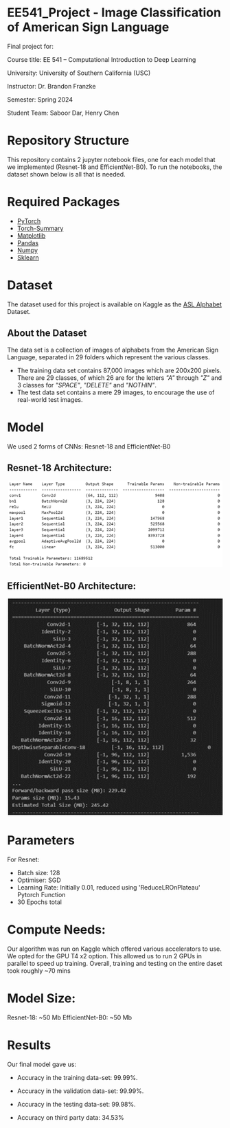 # EE541_Project - Image Classification of American Sign Language
Final project for:

Course title: EE 541 – Computational Introduction to Deep Learning

University: University of Southern California (USC)

Instructor: Dr. Brandon Franzke

Semester: Spring 2024

Student Team: Saboor Dar, Henry Chen


# Repository Structure
This repository contains 2 jupyter notebook files, one for each model that we implemented (Resnet-18 and EfficientNet-B0). To run the notebooks, the dataset shown below is all that is needed.


# Required Packages
- [PyTorch](https://pytorch.org/) 
- [Torch-Summary](https://pypi.org/project/torch-summary/)
- [Matplotlib](https://matplotlib.org/)
- [Pandas](https://pandas.pydata.org/)
- [Numpy](https://numpy.org/)
- [Sklearn](https://scikit-learn.org/stable/)



# Dataset
The dataset used for this project is available on Kaggle as the [ASL Alphabet](https://www.kaggle.com/grassknoted/asl-alphabet) Dataset.

## About the Dataset
The data set is a collection of images of alphabets from the American Sign Language, separated in 29 folders which represent the various classes.
- The training data set contains 87,000 images which are 200x200 pixels. There are 29 classes, of which 26 are for the letters *"A"* through *"Z"* and 3 classes for *"SPACE"*, *"DELETE"* and *"NOTHIN"*.
- The test data set contains a mere 29 images, to encourage the use of real-world test images.

# Model
We used 2 forms of CNNs: Resnet-18 and EfficientNet-B0


## Resnet-18 Architecture:
<p align="center"><img src="images/Resnet18.png" width="500" /></p>


## EfficientNet-B0 Architecture:
<p align="center"><img src="images/efficientnet.png" width="500" /></p>


# Parameters
For Resnet:
- Batch size: 128
- Optimiser: SGD
- Learning Rate: Initially 0.01, reduced using 'ReduceLROnPlateau' Pytorch Function
- 30 Epochs total


# Compute Needs:
Our algorithm was run on Kaggle which offered various accelerators to use. We opted for the GPU T4 x2 option. This allowed us to run 2 GPUs in parallel to speed up training. Overall, training and testing on the entire daset took roughly ~70 mins


# Model Size:
Resnet-18: ~50 Mb
EfficientNet-B0: ~50 Mb


# Results
Our final model gave us:
- Accuracy in the training data-set: 99.99%. 
- Accuracy in the validation data-set: 99.99%.
- Accuracy in the testing data-set: 99.98%. 


- Accuracy on third party data: 34.53%
